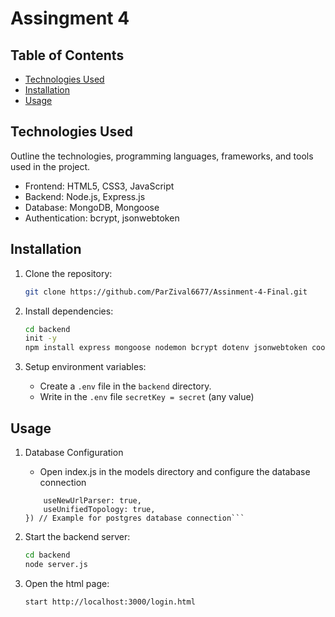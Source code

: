 # Assingment 4

## Table of Contents

- [Technologies Used](#technologies-used)
- [Installation](#installation)
- [Usage](#usage)


## Technologies Used

Outline the technologies, programming languages, frameworks, and tools used in the project.

- Frontend: HTML5, CSS3, JavaScript
- Backend: Node.js, Express.js
- Database: MongoDB, Mongoose
- Authentication: bcrypt, jsonwebtoken

## Installation

1. Clone the repository:

    ```bash
    git clone https://github.com/ParZival6677/Assinment-4-Final.git
    ```

2. Install dependencies:

    ```bash
    cd backend
    init -y
    npm install express mongoose nodemon bcrypt dotenv jsonwebtoken cookie-parser
    ```

3. Setup environment variables:

    - Create a `.env` file in the `backend` directory.
    - Write in the `.env` file `secretKey = secret` (any value)


## Usage

1. Database Configuration

    - Open index.js in the models directory and configure the database connection

    ```mongoose.connect('mongodb://localhost:27017/auth', {
        useNewUrlParser: true,
        useUnifiedTopology: true,
    }) // Example for postgres database connection```   

2. Start the backend server:

    ```bash
    cd backend
    node server.js
    ```

3. Open the html page:

    ```bash
    start http://localhost:3000/login.html
    ```


